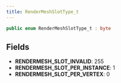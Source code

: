 ```yaml
---
title: RenderMeshSlotType_t
---
```


```csharp
public enum RenderMeshSlotType_t : byte
```

## Fields

- **RENDERMESH_SLOT_INVALID**: 255
- **RENDERMESH_SLOT_PER_INSTANCE**: 1
- **RENDERMESH_SLOT_PER_VERTEX**: 0

